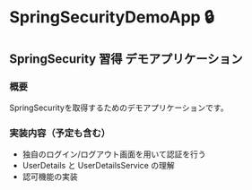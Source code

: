 # SpringSecurityDemoApp :lock:
## SpringSecurity 習得 デモアプリケーション
### 概要
SpringSecurityを取得するためのデモアプリケーションです。

### 実装内容（予定も含む）
 - 独自のログイン/ログアウト画面を用いて認証を行う
 - UserDetails と UserDetailsService の理解
 - 認可機能の実装
